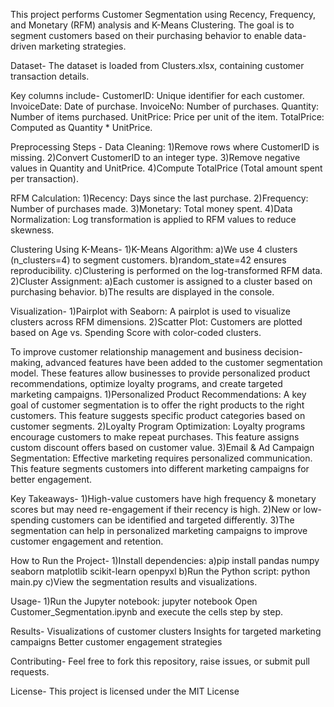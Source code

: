 This project performs Customer Segmentation using Recency, Frequency, and Monetary (RFM) analysis and K-Means Clustering.
The goal is to segment customers based on their purchasing behavior to enable data-driven marketing strategies.

Dataset-
The dataset is loaded from Clusters.xlsx, containing customer transaction details.

Key columns include-
CustomerID: Unique identifier for each customer.
InvoiceDate: Date of purchase.
InvoiceNo: Number of purchases.
Quantity: Number of items purchased.
UnitPrice: Price per unit of the item.
TotalPrice: Computed as Quantity * UnitPrice.

Preprocessing Steps -
Data Cleaning:
1)Remove rows where CustomerID is missing.
2)Convert CustomerID to an integer type.
3)Remove negative values in Quantity and UnitPrice.
4)Compute TotalPrice (Total amount spent per transaction).

RFM Calculation:
1)Recency: Days since the last purchase.
2)Frequency: Number of purchases made.
3)Monetary: Total money spent.
4)Data Normalization: Log transformation is applied to RFM values to reduce skewness.

Clustering Using K-Means-
1)K-Means Algorithm:
a)We use 4 clusters (n_clusters=4) to segment customers.
b)random_state=42 ensures reproducibility.
c)Clustering is performed on the log-transformed RFM data.
2)Cluster Assignment:
a)Each customer is assigned to a cluster based on purchasing behavior.
b)The results are displayed in the console.

Visualization-
1)Pairplot with Seaborn:
A pairplot is used to visualize clusters across RFM dimensions.
2)Scatter Plot:
Customers are plotted based on Age vs. Spending Score with color-coded clusters.

To improve customer relationship management and business decision-making, advanced features have been added to the customer segmentation model. These features allow businesses to provide personalized product recommendations, optimize loyalty programs, and create targeted marketing campaigns.
1)Personalized Product Recommendations:
A key goal of customer segmentation is to offer the right products to the right customers. This feature suggests specific product categories based on customer segments.
2)Loyalty Program Optimization:
Loyalty programs encourage customers to make repeat purchases. This feature assigns custom discount offers based on customer value.
3)Email & Ad Campaign Segmentation:
Effective marketing requires personalized communication. This feature segments customers into different marketing campaigns for better engagement.


Key Takeaways-
1)High-value customers have high frequency & monetary scores but may need re-engagement if their recency is high.
2)New or low-spending customers can be identified and targeted differently.
3)The segmentation can help in personalized marketing campaigns to improve customer engagement and retention.

How to Run the Project-
1)Install dependencies:
a)pip install pandas numpy seaborn matplotlib scikit-learn openpyxl
b)Run the Python script:
  python main.py
c)View the segmentation results and visualizations.

Usage-
1)Run the Jupyter notebook:
jupyter notebook
Open Customer_Segmentation.ipynb and execute the cells step by step.

Results-
Visualizations of customer clusters
Insights for targeted marketing campaigns
Better customer engagement strategies

Contributing-
Feel free to fork this repository, raise issues, or submit pull requests.

License-
This project is licensed under the MIT License
